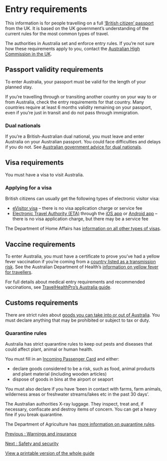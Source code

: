 # Entry requirements

This information is for people travelling on a full [‘British citizen’ passport](https://www.gov.uk/types-of-british-nationality) from the UK. It is based on the UK government’s understanding of the current rules for the most common types of travel.

The authorities in Australia set and enforce entry rules. If you’re not sure how these requirements apply to you, contact the [Australian High Commission in the UK](https://uk.embassy.gov.au/).

## Passport validity requirements

To enter Australia, your passport must be valid for the length of your planned stay.

If you’re travelling through or transiting another country on your way to or from Australia, check the entry requirements for that country. Many countries require at least 6 months validity remaining on your passport, even if you’re just in transit and do not pass through immigration.

### Dual nationals

If you’re a British-Australian dual national, you must leave and enter Australia on your Australian passport. You could face difficulties and delays if you do not. See [Australian government advice for dual nationals](https://smartraveller.gov.au/guide/dual-nationals.html).

## Visa requirements

You must have a visa to visit Australia.

### Applying for a visa

British citizens can usually get the following types of electronic visitor visa:

* [eVisitor visa](https://immi.homeaffairs.gov.au/visas/getting-a-visa/visa-listing/evisitor-651#Overview) – there is no visa application charge or service fee
* [Electronic Travel Authority (ETA)](https://immi.homeaffairs.gov.au/visas/getting-a-visa/visa-listing/electronic-travel-authority-601) through the [iOS app](https://apps.apple.com/au/app/australianeta/id1527982364) or [Android app](https://play.google.com/store/apps/details?id=au.gov.homeaffairs.eta&hl=en_AU&gl=US) – there is no visa application charge, but there may be a service fee

The Department of Home Affairs has [information on all other types of visas](https://immi.homeaffairs.gov.au/visas/getting-a-visa/visa-finder).

## Vaccine requirements

To enter Australia, you must have a certificate to prove you’ve had a yellow fever vaccination if you’re coming from a [country listed as a transmission risk](https://nathnacyfzone.org.uk/factsheet/65/countries-with-risk-of-yellow-fever-transmission). See the Australian Department of Health’s [information on yellow fever for travellers](https://www.health.gov.au/resources/publications/yellow-fever-fact-sheet).

For full details about medical entry requirements and recommended vaccinations, see [TravelHealthPro’s Australia guide](https://travelhealthpro.org.uk/country/15/australia#Vaccine_Recommendations).

## Customs requirements

There are strict rules about [goods you can take into or out of Australia](https://www.smartraveller.gov.au/while-youre-away/biosecurity-border). You must declare anything that may be prohibited or subject to tax or duty.

### Quarantine rules

Australia has strict quarantine rules to keep out pests and diseases that could affect plant, animal or human health.

You must fill in an [Incoming Passenger Card](https://www.abf.gov.au/entering-and-leaving-australia/crossing-the-border/at-the-border/incoming-passenger-card-(ipc)) and either:

* declare goods considered to be a risk, such as food, animal products and plant material (including wooden articles)
* dispose of goods in bins at the airport or seaport

You must also declare if you have ‘been in contact with farms, farm animals, wilderness areas or freshwater streams/lakes etc in the past 30 days’.

The Australian authorities X-ray luggage. They inspect, treat and, if necessary, confiscate and destroy items of concern. You can get a heavy fine if you break quarantine.

The Department of Agriculture has [more information on quarantine rules](http://www.agriculture.gov.au/travelling).

[Previous
:
Warnings and insurance](/foreign-travel-advice/australia)

[Next
:
Safety and security](/foreign-travel-advice/australia/safety-and-security)

[View a printable version of the whole guide](/foreign-travel-advice/australia/print)